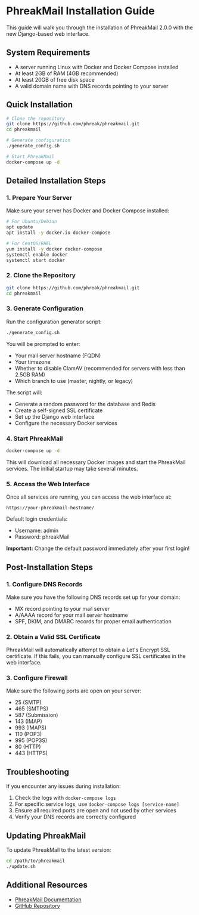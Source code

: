# PhreakMail Installation Guide

This guide will walk you through the installation of PhreakMail 2.0.0 with the new Django-based web interface.

## System Requirements

- A server running Linux with Docker and Docker Compose installed
- At least 2GB of RAM (4GB recommended)
- At least 20GB of free disk space
- A valid domain name with DNS records pointing to your server

## Quick Installation

```bash
# Clone the repository
git clone https://github.com/phreak/phreakmail.git
cd phreakmail

# Generate configuration
./generate_config.sh

# Start PhreakMail
docker-compose up -d
```

## Detailed Installation Steps

### 1. Prepare Your Server

Make sure your server has Docker and Docker Compose installed:

```bash
# For Ubuntu/Debian
apt update
apt install -y docker.io docker-compose

# For CentOS/RHEL
yum install -y docker docker-compose
systemctl enable docker
systemctl start docker
```

### 2. Clone the Repository

```bash
git clone https://github.com/phreak/phreakmail.git
cd phreakmail
```

### 3. Generate Configuration

Run the configuration generator script:

```bash
./generate_config.sh
```

You will be prompted to enter:
- Your mail server hostname (FQDN)
- Your timezone
- Whether to disable ClamAV (recommended for servers with less than 2.5GB RAM)
- Which branch to use (master, nightly, or legacy)

The script will:
- Generate a random password for the database and Redis
- Create a self-signed SSL certificate
- Set up the Django web interface
- Configure the necessary Docker services

### 4. Start PhreakMail

```bash
docker-compose up -d
```

This will download all necessary Docker images and start the PhreakMail services. The initial startup may take several minutes.

### 5. Access the Web Interface

Once all services are running, you can access the web interface at:

```
https://your-phreakmail-hostname/
```

Default login credentials:
- Username: admin
- Password: phreakMail

**Important:** Change the default password immediately after your first login!

## Post-Installation Steps

### 1. Configure DNS Records

Make sure you have the following DNS records set up for your domain:

- MX record pointing to your mail server
- A/AAAA record for your mail server hostname
- SPF, DKIM, and DMARC records for proper email authentication

### 2. Obtain a Valid SSL Certificate

PhreakMail will automatically attempt to obtain a Let's Encrypt SSL certificate. If this fails, you can manually configure SSL certificates in the web interface.

### 3. Configure Firewall

Make sure the following ports are open on your server:

- 25 (SMTP)
- 465 (SMTPS)
- 587 (Submission)
- 143 (IMAP)
- 993 (IMAPS)
- 110 (POP3)
- 995 (POP3S)
- 80 (HTTP)
- 443 (HTTPS)

## Troubleshooting

If you encounter any issues during installation:

1. Check the logs with `docker-compose logs`
2. For specific service logs, use `docker-compose logs [service-name]`
3. Ensure all required ports are open and not used by other services
4. Verify your DNS records are correctly configured

## Updating PhreakMail

To update PhreakMail to the latest version:

```bash
cd /path/to/phreakmail
./update.sh
```

## Additional Resources

- [PhreakMail Documentation](https://docs.phreakmail.com)
- [GitHub Repository](https://github.com/phreak/phreakmail)
